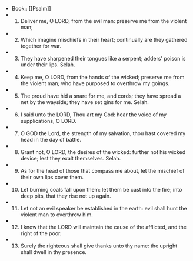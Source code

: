 - Book:: [[Psalm]]
- 1. Deliver me, O LORD, from the evil man: preserve me from the violent man;
- 2. Which imagine mischiefs in their heart; continually are they gathered together for war.
- 3. They have sharpened their tongues like a serpent; adders' poison is under their lips. Selah.
- 4. Keep me, O LORD, from the hands of the wicked; preserve me from the violent man; who have purposed to overthrow my goings.
- 5. The proud have hid a snare for me, and cords; they have spread a net by the wayside; they have set gins for me. Selah.
- 6. I said unto the LORD, Thou art my God: hear the voice of my supplications, O LORD.
- 7. O GOD the Lord, the strength of my salvation, thou hast covered my head in the day of battle.
- 8. Grant not, O LORD, the desires of the wicked: further not his wicked device; lest they exalt themselves. Selah.
- 9. As for the head of those that compass me about, let the mischief of their own lips cover them.
- 10. Let burning coals fall upon them: let them be cast into the fire; into deep pits, that they rise not up again.
- 11. Let not an evil speaker be established in the earth: evil shall hunt the violent man to overthrow him.
- 12. I know that the LORD will maintain the cause of the afflicted, and the right of the poor.
- 13. Surely the righteous shall give thanks unto thy name: the upright shall dwell in thy presence.
